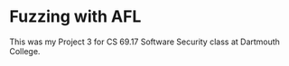 # Fuzzing with AFL
This was my Project 3 for CS 69.17 Software Security class at Dartmouth College.

